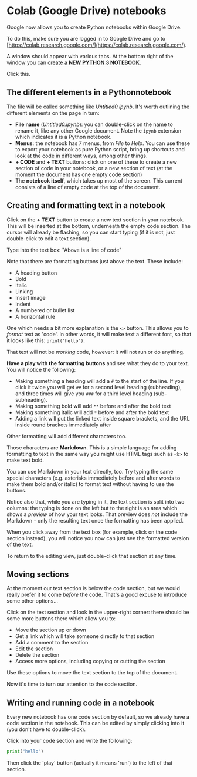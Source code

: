 # Colab (Google Drive) notebooks

Google now allows you to create Python notebooks within Google Drive.

To do this, make sure you are logged in to Google Drive and go to [https://colab.research.google.com/](https://colab.research.google.com/).

A window should appear with various tabs. At the bottom right of the window you can [create a **NEW PYTHON 3 NOTEBOOK**](https://colab.research.google.com/notebook#create=true&language=python3).

Click this.

## The different elements in a Pythonnotebook

The file will be called something like *Untitled0.ipynb*. It's worth outlining the different elements on the page in turn:

* **File name** (*Untitled0.ipynb*): you can double-click on the name to rename it, like any other Google document. Note the `ipynb` extension which indicates it is a Python notebook.
* **Menus**: the notebook has 7 menus, from *File* to *Help*. You can use these to export your notebook as pure Python script, bring up shortcuts and look at the code in different ways, among other things.
* **+ CODE** and **+ TEXT** buttons: click on one of these to create a new section of code in your notebook, or a new section of text (at the moment the document has one empty code section)
* The **notebook itself**, which takes up most of the screen. This current consists of a line of empty code at the top of the document.

## Creating and formatting text in a notebook

Click on the **+ TEXT** button to create a new text section in your notebook. This will be inserted at the bottom, underneath the empty code section. The cursor will already be flashing, so you can start typing (if it is not, just double-click to edit a text section). 

Type into the text box: "Above is a line of code"

Note that there are formatting buttons just above the text. These include:

* A heading button
* Bold
* Italic
* Linking
* Insert image
* Indent
* A numbered or bullet list
* A horizontal rule 

One which needs a bit more explanation is the  `<>` button. This allows you to *format* text as 'code'. In other words, it will make text a different font, so that it looks like this: `print("hello")`.

That text will not be *working* code, however: it will not run or do anything. 

**Have a play with the formatting buttons** and see what they do to your text. You will notice the following:

* Making something a heading will add a `#` to the start of the line. If you click it twice you will get `##` for a second level heading (subheading), and three times will give you `###` for a third level heading (sub-subheading).
* Making something bold will add `**` before and after the bold text
* Making something italic will add `*` before and after the bold text
* Adding a link will put the linked text inside square brackets, and the URL inside round brackets immediately after

Other formatting will add different characters too. 

Those characters are **Markdown**. This is a simple language for adding formatting to text in the same way you might use HTML tags such as `<b>` to make text bold.

You can use Markdown in your text directly, too. Try typing the same special characters (e.g. asterisks immediately before and after words to make them bold and/or italic) to format text without having to use the buttons.

Notice also that, while you are typing in it, the text section is split into two columns: the typing is done on the left but to the right is an area which shows a *preview* of how your text looks. That preview does *not* include the Markdown - only the resulting text once the formatting has been applied. 

When you click away from the text box (for example, click on the code section instead), you will notice you now can just see the formatted version of the text. 

To return to the editing view, just double-click that section at any time.

## Moving sections

At the moment our text section is below the code section, but we would really prefer it to come *before* the code. That's a good excuse to introduce some other options...

Click on the text section and look in the upper-right corner: there should be some more buttons there which allow you to:

* Move the section up or down
* Get a link which will take someone directly to that section
* Add a comment to the section
* Edit the section
* Delete the section
* Access more options, including copying or cutting the section

Use these options to move the text section to the top of the document.

Now it's time to turn our attention to the code section.

## Writing and running code in a notebook

Every new notebook has one code section by default, so we already have a code section in the notebook. This can be edited by simply clicking into it (you don't have to double-click).

Click into your code section and write the following:

```py
print("hello")
```

Then click the 'play' button (actually it means 'run') to the left of that section.
